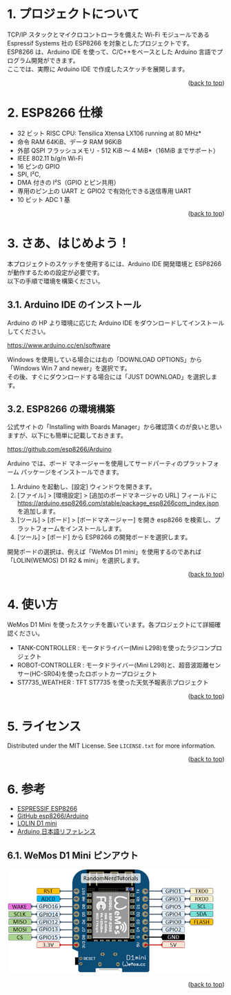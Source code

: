 <a name="readme-top"></a>

<!-- ABOUT THE PROJECT -->

# 1. プロジェクトについて

TCP/IP スタックとマイクロコントローラを備えた Wi-Fi モジュールである Espressif Systems 社の ESP8266 を対象としたプロジェクトです。  
ESP8266 は、Arduino IDE を使って、C/C++をベースとした Arduino 言語でプログラム開発ができます。  
ここでは、実際に Arduino IDE で作成したスケッチを展開します。

<p align="right">(<a href="#readme-top">back to top</a>)</p>

<!-- ABOUT THE TARGET -->

# 2. ESP8266 仕様

- 32 ビット RISC CPU: Tensilica Xtensa LX106 running at 80 MHz\*
- 命令 RAM 64KiB、データ RAM 96KiB
- 外部 QSPI フラッシュメモリ - 512 KiB ～ 4 MiB\*（16MiB までサポート）
- IEEE 802.11 b/g/n Wi-Fi
- 16 ピンの GPIO
- SPI, I²C,
- DMA 付きの I²S（GPIO とピン共用）
- 専用のピン上の UART と GPIO2 で有効化できる送信専用 UART
- 10 ビット ADC 1 基

<p align="right">(<a href="#readme-top">back to top</a>)</p>

<!-- GETTING STARTED -->

# 3. さあ、はじめよう！

本プロジェクトのスケッチを使用するには、Arduino IDE 開発環境と ESP8266 が動作するための設定が必要です。  
以下の手順で環境を構築ください。

## 3.1. Arduino IDE のインストール

Arduino の HP より環境に応じた Arduino IDE をダウンロードしてインストールしてください。

https://www.arduino.cc/en/software

Windows を使用している場合には右の「DOWNLOAD OPTIONS」から「Windows Win 7 and newer」を選択です。  
その後、すぐにダウンロードする場合には「JUST DOWNLOAD」を選択します。

## 3.2. ESP8266 の環境構築

公式サイトの「Installing with Boards Manager」から確認頂くのが良いと思いますが、以下にも簡単に記載しておきます。

https://github.com/esp8266/Arduino

Arduino では、ボード マネージャーを使用してサードパーティのプラットフォーム パッケージをインストールできます。

1. Arduino を起動し、[設定] ウィンドウを開きます。
2. [ファイル] > [環境設定] > [追加のボードマネージャの URL] フィールドに https://arduino.esp8266.com/stable/package_esp8266com_index.json を追加します。
3. [ツール] > [ボード] > [ボードマネージャー] を開き esp8266 を検索し、プラットフォームをインストールします。
4. [ツール] > [ボード] から ESP8266 の開発ボードを選択します。

開発ボードの選択は、例えば「WeMos D1 mini」を使用するのであれば「LOLIN(WEMOS) D1 R2 & mini」を選択します。

<p align="right">(<a href="#readme-top">back to top</a>)</p>

<!-- USAGE EXAMPLES -->

# 4. 使い方

WeMos D1 Mini を使ったスケッチを置いています。各プロジェクトにて詳細確認ください。

- TANK-CONTROLLER : モータドライバー(Mini L298)を使ったラジコンプロジェクト
- ROBOT-CONTROLLER : モータドライバー(Mini L298)と、超音波距離センサー(HC-SR04)を使ったロボットカープロジェクト
- ST7735_WEATHER : TFT ST7735 を使った天気予報表示プロジェクト

<p align="right">(<a href="#readme-top">back to top</a>)</p>

<!-- LICENSE -->

# 5. ライセンス

Distributed under the MIT License. See `LICENSE.txt` for more information.

<p align="right">(<a href="#readme-top">back to top</a>)</p>

<!-- ACKNOWLEDGMENTS -->

# 6. 参考

- [ESPRESSIF ESP8266](https://www.espressif.com/en/products/socs/esp8266)
- [GitHub esp8266/Arduino](https://github.com/esp8266/Arduino)
- [LOLIN D1 mini](https://www.wemos.cc/en/latest/d1/d1_mini.html)
- [Arduino 日本語リファレンス](http://www.musashinodenpa.com/arduino/ref/index.php)

## 6.1. WeMos D1 Mini ピンアウト

<img src=".//d1-mini-pinout.png" width="480">

<p align="right">(<a href="#readme-top">back to top</a>)</p>
